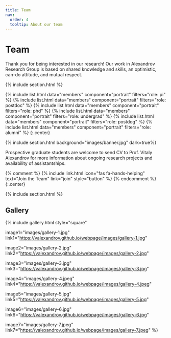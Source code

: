 ```yaml
---
title: Team
nav:
  order: 4
  tooltip: About our team
---
```


# <i class="fas fa-users"></i>Team
Thank you for being interested in our research! Our work in Alexandrov Research Group is based on shared knowledge and skills, an optimistic, can-do attitude, and mutual respect.


{% include section.html %}

{%
  include list.html
  data="members"
  component="portrait"
  filters="role: pi"
%}
{%
  include list.html
  data="members"
  component="portrait"
  filters="role: postdoc"
%}
{%
  include list.html
  data="members"
  component="portrait"
  filters="role: phd"
%}
{%
  include list.html
  data="members"
  component="portrait"
  filters="role: undergrad"
%}
{%
  include list.html
  data="members"
  component="portrait"
  filters="role: postdog"
%}
{%
  include list.html
  data="members"
  component="portrait"
  filters="role: alumni"
%}
{:.center}

{% include section.html background="images/banner.jpg" dark=true%}

Prospective graduate students are welcome to send CV to Prof. Vitaly Alexandrov for more information about ongoing research projects and availability of assistantships. 

{% comment %}
{%
  include link.html
  icon="fas fa-hands-helping"
  text="Join the Team"
  link="join"
  style="button"
%}
{% endcomment %}
{:.center}

{% include section.html %}

## Gallery

{%
  include gallery.html
  style="square"

  image1="images/gallery-1.jpg"
  link1="https://valexandrov.github.io/webpage/images/gallery-1.jpg"

  image2="images/gallery-2.jpg"
  link2="https://valexandrov.github.io/webpage/images/gallery-2.jpg"

  image3="images/gallery-3.jpg"
  link3="https://valexandrov.github.io/webpage/images/gallery-3.jpg"

  image4="images/gallery-4.jpeg"
  link4="https://valexandrov.github.io/webpage/images/gallery-4.jpeg"

  image5="images/gallery-5.jpg"
  link5="https://valexandrov.github.io/webpage/images/gallery-5.jpg"

  image6="images/gallery-6.jpg"
  link6="https://valexandrov.github.io/webpage/images/gallery-6.jpg"

  image7="images/gallery-7.jpeg"
  link7="https://valexandrov.github.io/webpage/images/gallery-7.jpeg"
%}
